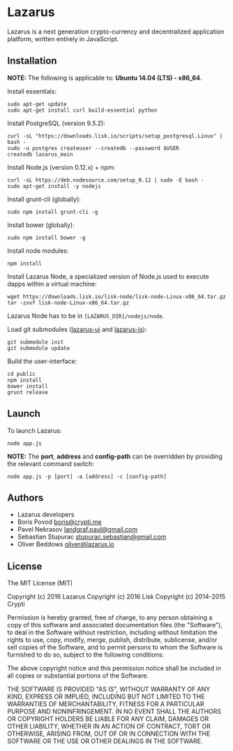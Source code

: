 # Lazarus

Lazarus is a next generation crypto-currency and decentralized application platform, written entirely in JavaScript.

## Installation

**NOTE:** The following is applicable to: **Ubuntu 14.04 (LTS) - x86_64**.

Install essentials:

```
sudo apt-get update
sudo apt-get install curl build-essential python
```

Install PostgreSQL (version 9.5.2):

```
curl -sL "https://downloads.lisk.io/scripts/setup_postgresql.Linux" | bash -
sudo -u postgres createuser --createdb --password $USER
createdb lazarus_main
```

Install Node.js (version 0.12.x) + npm:

```
curl -sL https://deb.nodesource.com/setup_0.12 | sudo -E bash -
sudo apt-get install -y nodejs
```

Install grunt-cli (globally):

```
sudo npm install grunt-cli -g
```

Install bower (globally):

```
sudo npm install bower -g
```

Install node modules:

```
npm install
```

Install Lazarus Node, a specialized version of Node.js used to execute dapps within a virtual machine:

```
wget https://downloads.lisk.io/lisk-node/lisk-node-Linux-x86_64.tar.gz
tar -zxvf lisk-node-Linux-x86_64.tar.gz
```

Lazarus Node has to be in `[LAZARUS_DIR]/nodejs/node`.

Load git submodules ([lazarus-ui](https://github.com/lazarus2016/lazarus-ui) and [lazarus-js](https://github.com/lazarus2016/lazarus-js)):

```
git submodule init
git submodule update
```

Build the user-interface:

```
cd public
npm install
bower install
grunt release
```

## Launch

To launch Lazarus:

```
node app.js
```

**NOTE:** The **port**, **address** and **config-path** can be overridden by providing the relevant command switch:

```
node app.js -p [port] -a [address] -c [config-path]
```

## Authors

- Lazarus developers
- Boris Povod <boris@crypti.me>
- Pavel Nekrasov <landgraf.paul@gmail.com>
- Sebastian Stupurac <stupurac.sebastian@gmail.com>
- Oliver Beddows <oliver@lazarus.io>

## License

The MIT License (MIT)

Copyright (c) 2016 Lazarus
Copyright (c) 2016 Lisk
Copyright (c) 2014-2015 Crypti

Permission is hereby granted, free of charge, to any person obtaining a copy of this software and associated documentation files (the "Software"), to deal in the Software without restriction, including without limitation the rights to use, copy, modify, merge, publish, distribute, sublicense, and/or sell copies of the Software, and to permit persons to whom the Software is furnished to do so, subject to the following conditions:  

The above copyright notice and this permission notice shall be included in all copies or substantial portions of the Software.

THE SOFTWARE IS PROVIDED "AS IS", WITHOUT WARRANTY OF ANY KIND, EXPRESS OR IMPLIED, INCLUDING BUT NOT LIMITED TO THE WARRANTIES OF MERCHANTABILITY, FITNESS FOR A PARTICULAR PURPOSE AND NONINFRINGEMENT. IN NO EVENT SHALL THE AUTHORS OR COPYRIGHT HOLDERS BE LIABLE FOR ANY CLAIM, DAMAGES OR OTHER LIABILITY, WHETHER IN AN ACTION OF CONTRACT, TORT OR OTHERWISE, ARISING FROM, OUT OF OR IN CONNECTION WITH THE SOFTWARE OR THE USE OR OTHER DEALINGS IN THE SOFTWARE.
